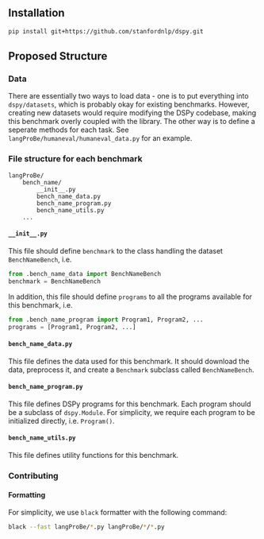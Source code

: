 ## Installation

```bash
pip install git+https://github.com/stanfordnlp/dspy.git
```
## Proposed Structure
### Data

There are essentially two ways to load data - one is to put everything into `dspy/datasets`, which is probably okay for existing benchmarks. However, creating new datasets would require modifying the DSPy codebase, making this benchmark overly coupled with the library. The other way is to define a seperate methods for each task. See `langProBe/humaneval/humaneval_data.py` for an example.

### File structure for each benchmark
```
langProBe/
    bench_name/
        __init__.py
        bench_name_data.py
        bench_name_program.py
        bench_name_utils.py
    ...
```

#### `__init__.py`
This file should define `benchmark` to the class handling the dataset `BenchNameBench`, i.e.
```python
from .bench_name_data import BenchNameBench
benchmark = BenchNameBench
```

In addition, this file should define `programs` to all the programs available for this benchmark, i.e.
```python
from .bench_name_program import Program1, Program2, ...
programs = [Program1, Program2, ...]
```

#### `bench_name_data.py`
This file defines the data used for this benchmark. It should download the data, preprocess it, and create a `Benchmark` subclass called `BenchNameBench`. 

#### `bench_name_program.py`
This file defines DSPy programs for this benchmark. Each program should be a subclass of `dspy.Module`. For simplicity, we require each program to be initialized directly, i.e. `Program()`.

#### `bench_name_utils.py`
This file defines utility functions for this benchmark.


### Contributing
#### Formatting
For simplicity, we use `black` formatter with the following command:
```bash
black --fast langProBe/*.py langProBe/*/*.py
```